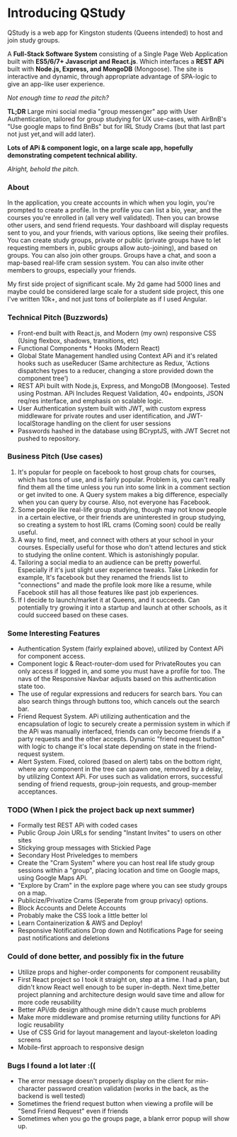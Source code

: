 # Introducing QStudy

QStudy is a web app for Kingston students (Queens intended) to host and join study groups. 

A **Full-Stack Software System** consisting of a Single Page Web Application built with **ES5/6/7+ Javascript and React.js**. Which interfaces a **REST APi** built with **Node.js, Express, and MongoDB** (Mongoose). The site is interactive and dynamic, through appropriate advantage of SPA-logic to give an app-like user experience. 

*Not enough time to read the pitch?*

**TL;DR** Large mini social media "group messenger" app with User Authentication, tailored for group studying for UX use-cases, with AirBnB's "Use google maps to find BnBs" but for IRL Study Crams (but that last part not just yet,and will add later).

**Lots of APi & component logic, on a large scale app, hopefully demonstrating competent technical ability.**

*Alright, behold the pitch.*

### About

In the application, you create accounts in which when you login, you're prompted to create a profile. In the profile you can list a bio, year, and the courses you're enrolled in (all very well validated). Then you can browse other users, and send friend requests. Your dashboard will display requests sent to you, and your friends, with various options, like seeing their profiles. You can create study groups, private or public (private groups have to let requesting members in, public groups allow auto-joining), and based on groups. You can also join other groups. Groups have a chat, and soon a map-based real-life cram session system. You can also invite other members to groups, especially your friends.

My first side project of significant scale. My 2d game had 5000 lines and maybe could be considered large scale for a student side project, this one I've written 10k+, and not just tons of boilerplate as if I used Angular.

### Technical Pitch (Buzzwords)

* Front-end built with React.js, and Modern (my own) responsive CSS (Using flexbox, shadows, transitions, etc)
* Functional Components * Hooks (Modern React)
* Global State Management handled using Context APi and it's related hooks such as useReducer (Same architecture as Redux, 'Actions dispatches types to a reducer, changing a store provided down the component tree')
* REST APi built with Node.js, Express, and MongoDB (Mongoose). Tested using Postman. APi Includes Request Validation, 40+ endpoints, JSON req/res interface, and emphasis on scalable logic.
* User Authentication system built with JWT, with custom express middleware for private routes and user identification, and JWT-localStorage handling on the client for user sessions
* Passwords hashed in the database using BCryptJS, with JWT Secret not pushed to repository.

### Business Pitch (Use cases)

1. It's popular for people on facebook to host group chats for courses, which has tons of use, and is fairly popular. Problem is, you can't really find them all the time unless you run into some link in a comment section or get invited to one. A Query system makes a big difference, especially when you can query by course. Also, not everyone has Facebook.
2. Some people like real-life group studying, though may not know people in a certain elective, or their friends are uninterested in group studying, so creating a system to host IRL crams (Coming soon) could be really useful.
3. A way to find, meet, and connect with others at your school in your courses. Especially useful for those who don't attend lectures and stick to studying the online content. Which is astonishingly popular.
4. Tailoring a social media to an audience can be pretty powerful. Especially if it's just slight user experience tweaks. Take Linkedin for example, It's facebook but they renamed the friends list to "connections" and made the profile look more like a resume, while Facebook still has all those features like past job experiences.
5. If I decide to launch/market it at Queens, and it succeeds. Can potentially try growing it into a startup and launch at other schools, as it could succeed based on these cases.

### Some Interesting Features

* Authentication System (fairly explained above), utilized by Context APi for component access.
* Component logic & React-router-dom used for PrivateRoutes you can only access if logged in, and some you must have a profile for too. The navs of the Responsive Navbar adjusts based on this authentication state too.
* The use of regular expressions and reducers for search bars. You can also search things through buttons too, which cancels out the search bar.
* Friend Request System. APi utilizing authentication and the encapsulation of logic to securely create a permission system in which if the APi was manually interfaced, friends can only become friends if a party requests and the other accepts. Dynamic "friend request button" with logic to change it's local state depending on state in the friend-request system.
* Alert System. Fixed, colored (based on alert) tabs on the bottom right, where any component in the tree can spawn one, removed by a delay, by utilizing Context APi. For uses such as validation errors, successful sending of friend requests, group-join requests, and group-member acceptances.

### TODO (When I pick the project back up next summer)

* Formally test REST APi with coded cases
* Public Group Join URLs for sending "Instant Invites" to users on other sites
* Stickying group messages with Stickied Page
* Secondary Host Priveledges to members
* Create the "Cram System" where you can host real life study group sessions within a "group", placing location and time on Google maps, using Google Maps APi.
* "Explore by Cram" in the explore page where you can see study groups on a map.
* Publicize/Privatize Crams (Seperate from group privacy) options.
* Block Accounts and Delete Accounts
* Probably make the CSS look a little better lol
* Learn Containerization & AWS and Deploy!
* Responsive Notifications Drop down and Notifications Page for seeing past notifications and deletions

### Could of done better, and possibly fix in the future

* Utilize props and higher-order components for component reusability
* First React project so I took it straight on, step at a time. I had a plan, but didn't know React well enough to be super in-depth. Next time,better project planning and architecture design would save time and allow for more code reusability
* Better APi/db design although mine didn't cause much problems
* Make more middleware and promise returning utility functions for APi logic reusability
* Use of CSS Grid for layout management and layout-skeleton loading screens
* Mobile-first approach to responsive design


### Bugs I found a lot later :((

* The error message doesn't properly display on the client for min-character password creation validation (works in the back, as the backend is well tested)
* Sometimes the friend request button when viewing a profile will be "Send Friend Request" even if friends
* Sometimes when you go the groups page, a blank error popup will show up.